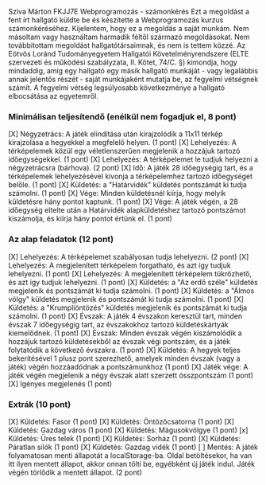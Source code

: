 Sziva Márton
FKJJ7E
Webprogramozás - számonkérés
Ezt a megoldást a fent írt hallgató küldte be és készítette a Webprogramozás kurzus számonkéréséhez.
Kijelentem, hogy ez a megoldás a saját munkám. Nem másoltam vagy használtam harmadik féltől 
származó megoldásokat. Nem továbbítottam megoldást hallgatótársaimnak, és nem is tettem közzé. 
Az Eötvös Loránd Tudományegyetem Hallgatói Követelményrendszere 
(ELTE szervezeti és működési szabályzata, II. Kötet, 74/C. §) kimondja, hogy mindaddig, 
amíg egy hallgató egy másik hallgató munkáját - vagy legalábbis annak jelentős részét - 
saját munkájaként mutatja be, az fegyelmi vétségnek számít. 
A fegyelmi vétség legsúlyosabb következménye a hallgató elbocsátása az egyetemről.

### Minimálisan teljesítendő (enélkül nem fogadjuk el, 8 pont)
[X] Négyzetrács: A játék elindítása után kirajzolódik a 11x11 térkép kirajzolása a hegyekkel a megfelelő helyen. (1 pont)
[X] Lehelyezés: A térképelemek közül egy véletlenszerűen megjelenik a hozzájuk tartozó időegységekkel. (1 pont)
[X] Lehelyezés: A térképelemet le tudjuk helyezni a négyzetrácsra (bárhova). (2 pont)
[X] Idő: A játék 28 időegységig tart, és a térképelemek lehelyezésével kivonja a térképelemhez tartozó időegységet belőle. (1 pont)
[X] Küldetés: a "Határvidék" küldetés pontszámát ki tudja számolni. (1 pont)
[X] Vége: Minden küldetésnél kiírja, hogy melyik küldetésre hány pontot kaptunk. (1 pont)
[X] Vége: A játék végén, a 28 időegység eltelte után a Határvidék alapküldetéshez tartozó pontszámot kiszámolja, és kiírja hány pontot értünk el. (1 pont)

### Az alap feladatok (12 pont)
[X] Lehelyezés: A térképelemet szabályosan tudja lehelyezni. (2 pont)
[X] Lehelyezés: A megjelenített térképelem forgatható, és azt így tudjuk lehelyezni. (1 pont)
[X] Lehelyezés: A megjelenített térképelem tükrözhető, és azt így tudjuk lehelyezni. (1 pont)
[X] Küldetés: a "Az erdő széle" küldetés megjelenik és pontszámát ki tudja számolni. (1 pont)
[X] Küldetés: a "Álmos völgy" küldetés megjelenik és pontszámát ki tudja számolni. (1 pont)
[X] Küldetés: a "Krumpliöntözés" küldetés megjelenik és pontszámát ki tudja számolni. (1 pont)
[X] Évszak: A játék 4 évszakon keresztül tart, minden évszak 7 időegységig tart, az évszakokhoz tartozó küldetéskártyák kiemelődnek. (1 pont)
[X] Évszak: Minden évszak végén kiszámolódik a hozzájuk tartozó küldetésekből az évszak végi pontszám, és a játék folytatódik a következő évszakra. (1 pont)
[X] Küldetés: A hegyek teljes bekerítésével 1 plusz pont szerezhető, amelyek minden évszak (vagy a játék) végén hozzáadódnak a pontszámunkhoz (1 pont)
[X] Játék vége: A játék végén megjelenik a négy évszak alatt szerzett összpontszám (1 pont)
[X] Igényes megjelenés (1 pont)

### Extrák (10 pont)
[X] Küldetés: Fasor (1 pont)
[X] Küldetés: Öntözőcsatorna (1 pont)
[X] Küldetés: Gazdag város (1 pont)
[X] Küldetés: Mágusokvölgye (1 pont)
[x] Küldetés: Üres telek (1 pont)
[X] Küldetés: Sorház (1 pont)
[X] Küldetés: Páratlan silók (1 pont)
[X] Küldetés: Gazdag vidék (1 pont)
[ ] Mentés: A játék folyamatosan menti állapotát a localStorage-ba. Oldal betöltésekor, ha van itt ilyen mentett állapot, akkor onnan tölti be, egyébként új játék indul. Játék végén törlődik a mentett állapot. (2 pont)